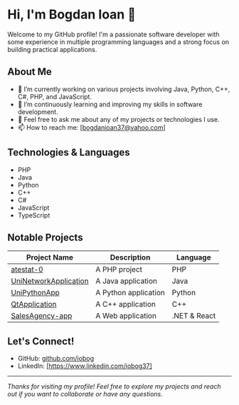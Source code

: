 # Hi, I'm Bogdan Ioan 👋

Welcome to my GitHub profile! I'm a passionate software developer with some experience in multiple programming languages and a strong focus on building practical applications.

## About Me

- 🔭 I’m currently working on various projects involving Java, Python, C++, C#, PHP, and JavaScript.
- 🌱 I’m continuously learning and improving my skills in software development.
- 💬 Feel free to ask me about any of my projects or technologies I use.
- 📫 How to reach me: [bogdanioan37@yahoo.com]

## Technologies & Languages

- PHP
- Java
- Python
- C++
- C#
- JavaScript
- TypeScript

## Notable Projects

| Project Name           | Description                        | Language   |
|-----------------------|----------------------------------|------------|
| [atestat-0](https://github.com/iobog/atestat-0)           | A PHP project                     | PHP        |
| [UniNetworkApplication](https://github.com/iobog/UniNetworkApplication) | A Java application               | Java       |
| [UniPythonApp](https://github.com/iobog/UniPythonApp)               | A Python application             | Python     |
| [QtApplication](https://github.com/iobog/QtApplication)             | A C++ application                | C++        |
| [SalesAgency-app](https://github.com/iobog/SalesAgency-app)          | A Web application                 | .NET &  React   |

## Let's Connect!

- GitHub: [github.com/iobog](https://github.com/iobog)
- LinkedIn: [https://www.linkedin.com/iobog37]

---

*Thanks for visiting my profile! Feel free to explore my projects and reach out if you want to collaborate or have any questions.*

